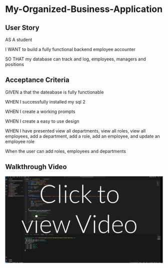 # My-Organized-Business-Application

## User Story

AS A student

I WANT to build a fully functional backend employee accounter

SO THAT my database can track and log, employees, managers and positions

## Acceptance Criteria

GIVEN a that the dateabase is fully functionable

WHEN I successfully installed my sql 2

WHEN I create a working prompts

WHEN I create a easy to use design

WHEN I have presented view all departments, view all roles, view all employees, add a department, add a role, add an employee, and update an employee role

When the user can add roles, employees and departments

## Walkthrough Video

[![Video](./Capture.jpg)](https://www.youtube.com/watch?v=NA31JZ-w2Q0)
